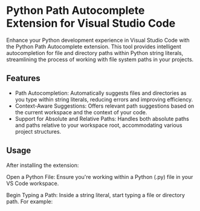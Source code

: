 # Python Path Autocomplete Extension for Visual Studio Code

Enhance your Python development experience in Visual Studio Code with the Python Path Autocomplete extension. This tool provides intelligent autocompletion for file and directory paths within Python string literals, streamlining the process of working with file system paths in your projects.

## Features
- Path Autocompletion: Automatically suggests files and directories as you type within string literals, reducing errors and improving efficiency.
- Context-Aware Suggestions: Offers relevant path suggestions based on the current workspace and the context of your code.
- Support for Absolute and Relative Paths: Handles both absolute paths and paths relative to your workspace root, accommodating various project structures.


## Usage
After installing the extension:

Open a Python File: Ensure you're working within a Python (.py) file in your VS Code workspace.

Begin Typing a Path: Inside a string literal, start typing a file or directory path. For example: